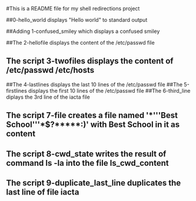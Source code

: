 #This is a README file for my shell redirections project

##0-hello_world displays "Hello world" to standard output

##Adding 1-confused_smiley which displays a confused smiley

##The 2-hellofile displays the content of the /etc/passwd file
## The script 3-twofiles displays the content of /etc/passwd /etc/hosts
##The 4-lastlines displays the last 10 lines of the /etc/passwd file
##The 5-firstlines displays the first 10 lines of the /etc/passwd file
##The 6-third_line diplays the 3rd line of the iacta file
## The script 7-file creates a file named '\*\'\''Best School\'\''\*$\?\*\*\*\*\*:)' with Best School in it as content
## The script 8-cwd_state writes the result of command ls -la into the file ls_cwd_content
## The script 9-duplicate_last_line duplicates the last line of file iacta
